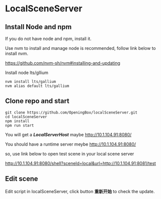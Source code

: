 # LocalSceneServer #


## Install Node and npm ##
If you do not have node and npm, install it.

Use nvm to install and manage node is recommended, follow link below to install nvm.

https://github.com/nvm-sh/nvm#installing-and-updating

Install node lts/gllium
```
nvm install lts/gallium
nvm alias default lts/gallium
```

## Clone repo and start ##
```
git clone https://github.com/OpeningBox/localSceneServer.git
cd localSceneServer
npm install
npm run start
```
You will get a **_LocalServerHost_** maybe http://10.1.104.91:8080/

You should have a runtime server meybe http://10.1.104.91:8080/

so, use link below to open test scene in your local scene server

http://10.1.104.91:8080/shell?sceneId=local&url=http://10.1.104.91:8081/test

## Edit scene ##

Edit script in localSceneServer, click button **重新开始** to check the update.